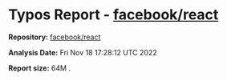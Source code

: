 # Typos Report - [facebook/react](https://github.com/facebook/react)

**Repository:** [facebook/react](https://github.com/facebook/react)

**Analysis Date:** Fri Nov 18 17:28:12 UTC 2022

**Report size:** 64M	.

